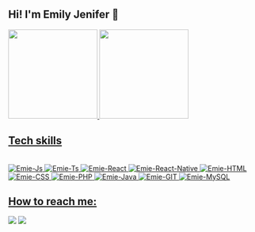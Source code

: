 

## Hi! I'm Emily Jenifer 🤍

<div align="left">
  <a href="https://github.com/emsjenifer">
  <img height="180em" src="https://github-readme-stats.vercel.app/api?username=emsjenifer&show_icons=true&theme=radical&include_all_commits=true&count_private=true"/>
  <img height="180em" src="https://github-readme-stats.vercel.app/api/top-langs/?username=emsjenifer&layout=compact&langs_count=7&theme=radical"/>
</div>

## Tech skills

<div style="display: inline_block"><br>
  <img alt="Emie-Js" src="https://img.shields.io/badge/JavaScript-F7DF1E?style=for-the-badge&logo=javascript&logoColor=black">
  <img alt="Emie-Ts" src="https://img.shields.io/badge/TypeScript-007ACC?style=for-the-badge&logo=typescript&logoColor=white">
  <img alt="Emie-React" src="https://img.shields.io/badge/React-20232A?style=for-the-badge&logo=react&logoColor=61DAFB">
  <img alt="Emie-React-Native" src="https://img.shields.io/badge/React_Native-20232A?style=for-the-badge&logo=react&logoColor=61DAFB">
  <img alt="Emie-HTML" src="https://img.shields.io/badge/HTML5-E34F26?style=for-the-badge&logo=html5&logoColor=white">
  <img alt="Emie-CSS" src="https://img.shields.io/badge/CSS3-1572B6?style=for-the-badge&logo=css3&logoColor=white">
  <img alt="Emie-PHP" src="https://img.shields.io/badge/PHP-777BB4?style=for-the-badge&logo=php&logoColor=white">
  <img alt="Emie-Java" src="https://img.shields.io/badge/Java-ED8B00?style=for-the-badge&logo=java&logoColor=white">
  <img alt="Emie-GIT" src="https://img.shields.io/badge/GIT-E44C30?style=for-the-badge&logo=git&logoColor=white">
  <img alt="Emie-MySQL" src="https://img.shields.io/badge/MySQL-00000F?style=for-the-badge&logo=mysql&logoColor=white">
</div>

## How to reach me:

<div> 

  <a href = "mailto:emsjenifer@gmail.com"><img src="https://img.shields.io/badge/-Gmail-%23333?style=for-the-badge&logo=gmail&logoColor=white" target="_blank"></a>
  <a href = "https://www.linkedin.com/in/emily-jenifer-da-silva-903242138/" target="_blank" rel="noopener noreferrer"><img src="https://img.shields.io/badge/-LinkedIn-%230077B5?style=for-the-badge&logo=linkedin&logoColor=white" target="_blank"></a> 
 
</div>
